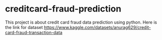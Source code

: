 # creditcard-fraud-prediction
This project is about credit card fraud data prediction using python.
Here is the link for dataset https://www.kaggle.com/datasets/anurag629/credit-card-fraud-transaction-data


